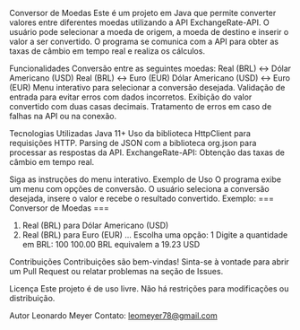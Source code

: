 Conversor de Moedas
Este é um projeto em Java que permite converter valores entre diferentes moedas utilizando a API ExchangeRate-API. O usuário pode selecionar a moeda de origem, a moeda de destino e inserir o valor a ser convertido. O programa se comunica com a API para obter as taxas de câmbio em tempo real e realiza os cálculos.

Funcionalidades
Conversão entre as seguintes moedas:
Real (BRL) ↔ Dólar Americano (USD)
Real (BRL) ↔ Euro (EUR)
Dólar Americano (USD) ↔ Euro (EUR)
Menu interativo para selecionar a conversão desejada.
Validação de entrada para evitar erros com dados incorretos.
Exibição do valor convertido com duas casas decimais.
Tratamento de erros em caso de falhas na API ou na conexão.

Tecnologias Utilizadas
Java 11+
Uso da biblioteca HttpClient para requisições HTTP.
Parsing de JSON com a biblioteca org.json para processar as respostas da API.
ExchangeRate-API:
Obtenção das taxas de câmbio em tempo real.

Siga as instruções do menu interativo.
Exemplo de Uso
O programa exibe um menu com opções de conversão.
O usuário seleciona a conversão desejada, insere o valor e recebe o resultado convertido.
Exemplo:
=== Conversor de Moedas ===
1. Real (BRL) para Dólar Americano (USD)
2. Real (BRL) para Euro (EUR)
...
Escolha uma opção: 1
Digite a quantidade em BRL: 100
100.00 BRL equivalem a 19.23 USD

Contribuições
Contribuições são bem-vindas! Sinta-se à vontade para abrir um Pull Request ou relatar problemas na seção de Issues.

Licença
Este projeto é de uso livre. Não há restrições para modificações ou distribuição.

Autor
Leonardo Meyer
Contato: leomeyer78@gmail.com
